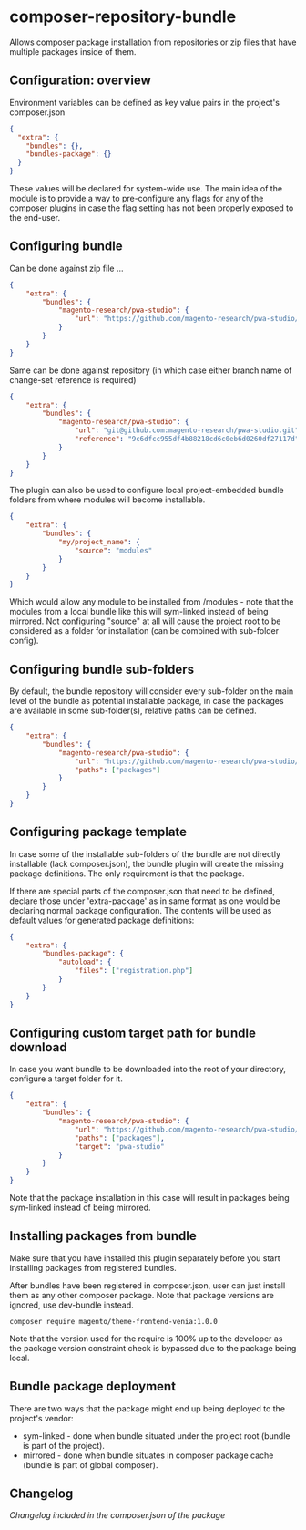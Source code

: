 # composer-repository-bundle

Allows composer package installation from repositories or zip files that have multiple packages 
inside of them. 

## Configuration: overview

Environment variables can be defined as key value pairs in the project's composer.json

```json
{
  "extra": {
    "bundles": {},
    "bundles-package": {}
  }
}
```

These values will be declared for system-wide use. The main idea of the module is to provide
a way to pre-configure any flags for any of the composer plugins in case the flag setting
has not been properly exposed to the end-user.
  
## Configuring bundle

Can be done against zip file ...

```json
{
    "extra": {
        "bundles": {
            "magento-research/pwa-studio": {
                "url": "https://github.com/magento-research/pwa-studio/archive/master.tar.gz"
            }
        }
    }
}
```

Same can be done against repository (in which case either branch name of change-set reference is required)

```json
{
    "extra": {
        "bundles": {
            "magento-research/pwa-studio": {
                "url": "git@github.com:magento-research/pwa-studio.git",
                "reference": "9c6dfcc955df4b88218cd6c0eb6d0260df27117d"
            }
        }
    }
}
```

The plugin can also be used to configure local project-embedded bundle folders from where modules will
become installable.

```json
{
    "extra": {
        "bundles": {
            "my/project_name": {
                "source": "modules"
            }
        }
    }
}
```

Which would allow any module to be installed from <project-root>/modules - note that the modules from a local 
bundle like this will sym-linked instead of being mirrored. Not configuring "source" at all will cause 
the project root to be considered as a folder for installation (can be combined with sub-folder config).

## Configuring bundle sub-folders

By default, the bundle repository will consider every sub-folder on the main level of the bundle as potential
installable package, in case the packages are available in some sub-folder(s), relative paths can be defined.

```json
{
    "extra": {
        "bundles": {
            "magento-research/pwa-studio": {
                "url": "https://github.com/magento-research/pwa-studio/archive/master.tar.gz",
                "paths": ["packages"]
            }
        }
    }
}
```

## Configuring package template

In case some of the installable sub-folders of the bundle are not directly installable (lack composer.json), 
the bundle plugin will create the missing package definitions. The only requirement is that the package.

If there are special parts of the composer.json that need to be defined, declare those under 'extra-package'
as in same format as one would be declaring normal package configuration. The contents will be used as default
values for generated package definitions:

```json
{
    "extra": {
        "bundles-package": {
            "autoload": {
                "files": ["registration.php"]
            }
        }
    }
}
```

## Configuring custom target path for bundle download

In case you want bundle to be downloaded into the root of your directory, configure a target folder for it.

```json
{
    "extra": {
        "bundles": {
            "magento-research/pwa-studio": {
                "url": "https://github.com/magento-research/pwa-studio/archive/master.tar.gz",
                "paths": ["packages"],
                "target": "pwa-studio"
            }
        }
    }
}
```

Note that the package installation in this case will result in packages being sym-linked instead of being
mirrored. 

## Installing packages from bundle

Make sure that you have installed this plugin separately before you start installing packages from
registered bundles.

After bundles have been registered in composer.json, user can just install them as any other composer
package. Note that package versions are ignored, use dev-bundle instead. 

    composer require magento/theme-frontend-venia:1.0.0 

Note that the version used for the require is 100% up to the developer as the package version constraint 
check is bypassed due to the package being local.

## Bundle package deployment

There are two ways that the package might end up being deployed to the project's vendor:

* sym-linked - done when bundle situated under the project root (bundle is part of the project).
* mirrored - done when bundle situates in composer package cache (bundle is part of global composer). 

## Changelog 

_Changelog included in the composer.json of the package_
